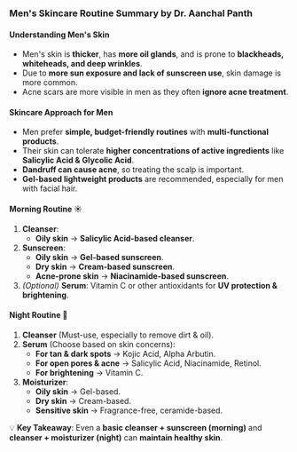 ### **Men's Skincare Routine Summary by Dr. Aanchal Panth**  

#### **Understanding Men's Skin**  
- Men's skin is **thicker**, has **more oil glands**, and is prone to **blackheads, whiteheads, and deep wrinkles**.  
- Due to **more sun exposure and lack of sunscreen use**, skin damage is more common.  
- Acne scars are more visible in men as they often **ignore acne treatment**.  

#### **Skincare Approach for Men**  
- Men prefer **simple, budget-friendly routines** with **multi-functional products**.  
- Their skin can tolerate **higher concentrations of active ingredients** like **Salicylic Acid & Glycolic Acid**.  
- **Dandruff can cause acne**, so treating the scalp is important.  
- **Gel-based lightweight products** are recommended, especially for men with facial hair.  

#### **Morning Routine** ☀️  
1. **Cleanser**:  
   - **Oily skin** → **Salicylic Acid-based cleanser**.  
2. **Sunscreen**:  
   - **Oily skin** → **Gel-based sunscreen**.  
   - **Dry skin** → **Cream-based sunscreen**.  
   - **Acne-prone skin** → **Niacinamide-based sunscreen**.  
3. *(Optional)* **Serum**: Vitamin C or other antioxidants for **UV protection & brightening**.  

#### **Night Routine** 🌙  
1. **Cleanser** (Must-use, especially to remove dirt & oil).  
2. **Serum** (Choose based on skin concerns):  
   - **For tan & dark spots** → Kojic Acid, Alpha Arbutin.  
   - **For open pores & acne** → Salicylic Acid, Niacinamide, Retinol.  
   - **For brightening** → Vitamin C.  
3. **Moisturizer**:  
   - **Oily skin** → Gel-based.  
   - **Dry skin** → Cream-based.  
   - **Sensitive skin** → Fragrance-free, ceramide-based.  

💡 **Key Takeaway**: Even a **basic cleanser + sunscreen (morning)** and **cleanser + moisturizer (night)** can **maintain healthy skin**.
